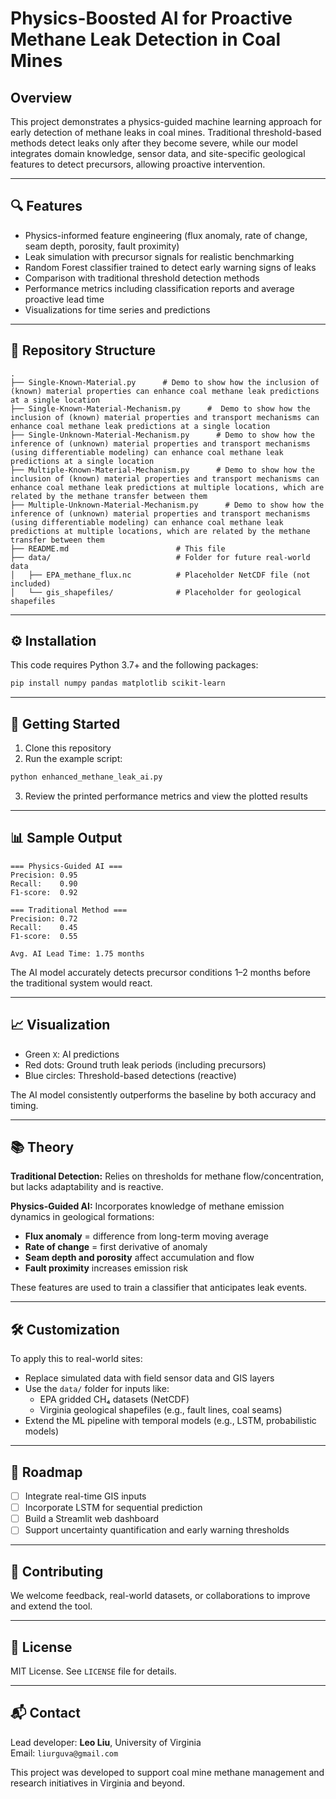 # Physics-Boosted AI for Proactive Methane Leak Detection in Coal Mines

## Overview
This project demonstrates a physics-guided machine learning approach for early detection of methane leaks in coal mines. Traditional threshold-based methods detect leaks only after they become severe, while our model integrates domain knowledge, sensor data, and site-specific geological features to detect precursors, allowing proactive intervention.

---

## 🔍 Features
- Physics-informed feature engineering (flux anomaly, rate of change, seam depth, porosity, fault proximity)
- Leak simulation with precursor signals for realistic benchmarking
- Random Forest classifier trained to detect early warning signs of leaks
- Comparison with traditional threshold detection methods
- Performance metrics including classification reports and average proactive lead time
- Visualizations for time series and predictions

---

## 📁 Repository Structure
```
.
├── Single-Known-Material.py      # Demo to show how the inclusion of (known) material properties can enhance coal methane leak predictions at a single location
├── Single-Known-Material-Mechanism.py      #  Demo to show how the inclusion of (known) material properties and transport mechanisms can enhance coal methane leak predictions at a single location
├── Single-Unknown-Material-Mechanism.py      # Demo to show how the inference of (unknown) material properties and transport mechanisms (using differentiable modeling) can enhance coal methane leak predictions at a single location
├── Multiple-Known-Material-Mechanism.py      # Demo to show how the inclusion of (known) material properties and transport mechanisms can enhance coal methane leak predictions at multiple locations, which are related by the methane transfer between them
├── Multiple-Unknown-Material-Mechanism.py      # Demo to show how the inference of (unknown) material properties and transport mechanisms (using differentiable modeling) can enhance coal methane leak predictions at multiple locations, which are related by the methane transfer between them
├── README.md                        # This file
├── data/                            # Folder for future real-world data
│   ├── EPA_methane_flux.nc          # Placeholder NetCDF file (not included)
│   └── gis_shapefiles/              # Placeholder for geological shapefiles
```

---

## ⚙️ Installation
This code requires Python 3.7+ and the following packages:
```bash
pip install numpy pandas matplotlib scikit-learn
```

---

## 🚀 Getting Started
1. Clone this repository  
2. Run the example script:
```bash
python enhanced_methane_leak_ai.py
```
3. Review the printed performance metrics and view the plotted results

---

## 📊 Sample Output
```
=== Physics-Guided AI ===
Precision: 0.95
Recall:    0.90
F1-score:  0.92

=== Traditional Method ===
Precision: 0.72
Recall:    0.45
F1-score:  0.55

Avg. AI Lead Time: 1.75 months
```

The AI model accurately detects precursor conditions 1–2 months before the traditional system would react.

---

## 📈 Visualization
- Green `X`: AI predictions  
- Red dots: Ground truth leak periods (including precursors)  
- Blue circles: Threshold-based detections (reactive)  

The AI model consistently outperforms the baseline by both accuracy and timing.

---

## 📚 Theory
**Traditional Detection:** Relies on thresholds for methane flow/concentration, but lacks adaptability and is reactive.

**Physics-Guided AI:** Incorporates knowledge of methane emission dynamics in geological formations:
- **Flux anomaly** = difference from long-term moving average  
- **Rate of change** = first derivative of anomaly  
- **Seam depth and porosity** affect accumulation and flow  
- **Fault proximity** increases emission risk  

These features are used to train a classifier that anticipates leak events.

---

## 🛠️ Customization
To apply this to real-world sites:
- Replace simulated data with field sensor data and GIS layers
- Use the `data/` folder for inputs like:
  - EPA gridded CH₄ datasets (NetCDF)
  - Virginia geological shapefiles (e.g., fault lines, coal seams)
- Extend the ML pipeline with temporal models (e.g., LSTM, probabilistic models)

---

## 📌 Roadmap
- [ ] Integrate real-time GIS inputs  
- [ ] Incorporate LSTM for sequential prediction  
- [ ] Build a Streamlit web dashboard  
- [ ] Support uncertainty quantification and early warning thresholds  

---

## 🤝 Contributing
We welcome feedback, real-world datasets, or collaborations to improve and extend the tool.

---

## 📄 License
MIT License. See `LICENSE` file for details.

---

## 📬 Contact
Lead developer: **Leo Liu**, University of Virginia  
Email: `liurguva@gmail.com`  

This project was developed to support coal mine methane management and research initiatives in Virginia and beyond.

